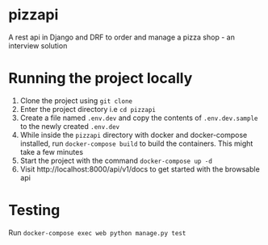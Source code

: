 # pizzapi

A rest api in Django and DRF to  order and manage a pizza shop  - an interview  solution

# Running the project locally

1. Clone the project using `git clone`
2. Enter the project directory i.e `cd pizzapi`
3. Create a file named `.env.dev` and copy the contents of `.env.dev.sample` to the newly created `.env.dev`
4. While inside the `pizzapi` directory with docker and docker-compose installed, run `docker-compose build` to build the containers. This might take a few minutes
5. Start the project with the command `docker-compose up -d`
6. Visit http://localhost:8000/api/v1/docs to get started with the browsable api

# Testing

Run `docker-compose exec web python manage.py test`
